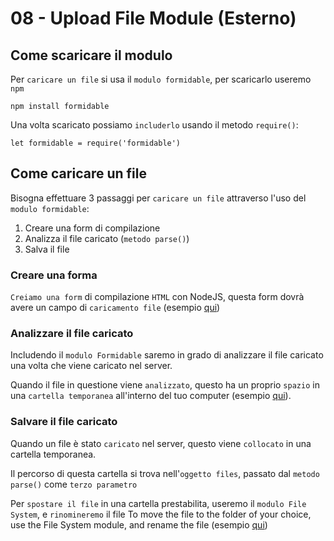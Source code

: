 # 08 - Upload File Module (Esterno)

## Come scaricare il modulo

Per `caricare un file` si usa il `modulo formidable`, per scaricarlo useremo `npm`

```
npm install formidable
```

Una volta scaricato possiamo `includerlo` usando il metodo `require()`:

```
let formidable = require('formidable')
```

## Come caricare un file

Bisogna effettuare 3 passaggi per `caricare un file` attraverso l'uso del `modulo formidable`:

1. Creare una form di compilazione
2. Analizza il file caricato (`metodo parse()`)
3. Salva il file

### Creare una forma

`Creiamo una form` di compilazione `HTML` con NodeJS, questa form dovrà avere un campo di `caricamento file`
   (esempio [qui](08_Esempio01.js))

### Analizzare il file caricato

Includendo il `modulo Formidable` saremo in grado di analizzare il file caricato una volta che viene
    caricato nel server.

Quando il file in questione viene `analizzato`, questo ha un proprio `spazio` in una `cartella temporanea`
    all'interno del tuo computer (esempio [qui](08_Esempio02.js)).

### Salvare il file caricato

Quando un file è stato `caricato` nel server, questo viene `collocato` in una cartella temporanea.

Il percorso di questa cartella si trova nell'`oggetto files`, passato dal `metodo parse()` come `terzo parametro`

Per `spostare il file` in una cartella prestabilita, useremo il `modulo File System`, e `rinomineremo` il file
To move the file to the folder of your choice, use the File System module, and rename the file
    (esempio [qui](08_Esempio03.js))